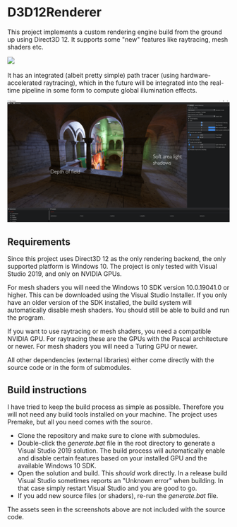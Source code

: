 # D3D12Renderer

This project implements a custom rendering engine build from the ground up using Direct3D 12. 
It supports some "new" features like raytracing, mesh shaders etc. 

<img src="assets/samples/raster.png" width="512"/> 

It has an integrated (albeit pretty simple) path tracer (using hardware-accelerated raytracing), which in the future will be integrated into the real-time pipeline in some form to compute global illumination effects.

<img src="assets/samples/path_trace.png" width="512"/> 


## Requirements

Since this project uses Direct3D 12 as the only rendering backend, the only supported platform is Windows 10. 
The project is only tested with Visual Studio 2019, and only on NVIDIA GPUs.

For mesh shaders you will need the Windows 10 SDK version 10.0.19041.0 or higher. 
This can be downloaded using the Visual Studio Installer.
If you only have an older version of the SDK installed, the build system will automatically disable mesh shaders. 
You should still be able to build and run the program.

If you want to use raytracing or mesh shaders, you need a compatible NVIDIA GPU. 
For raytracing these are the GPUs with the Pascal architecture or newer.
For mesh shaders you will need a Turing GPU or newer.

All other dependencies (external libraries) either come directly with the source code or in the form of submodules.


## Build instructions

I have tried to keep the build process as simple as possible.
Therefore you will not need any build tools installed on your machine.
The project uses Premake, but all you need comes with the source.

- Clone the repository and make sure to clone with submodules. 
- Double-click the _generate.bat_ file in the root directory to generate a Visual Studio 2019 solution.
The build process will automatically enable and disable certain features based on your installed GPU and the available Windows 10 SDK.
- Open the solution and build. 
This _should_ work directly. 
In a release build Visual Studio sometimes reports an "Unknown error" when building. 
In that case simply restart Visual Studio and you are good to go.
- If you add new source files (or shaders), re-run the _generate.bat_ file.

The assets seen in the screenshots above are not included with the source code. 




